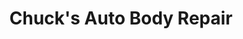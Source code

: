 ---
title: "Chuck's Auto Body Repair"
url: /fountain-hills/chucks-auto-body-repair/
shop: car repair
---